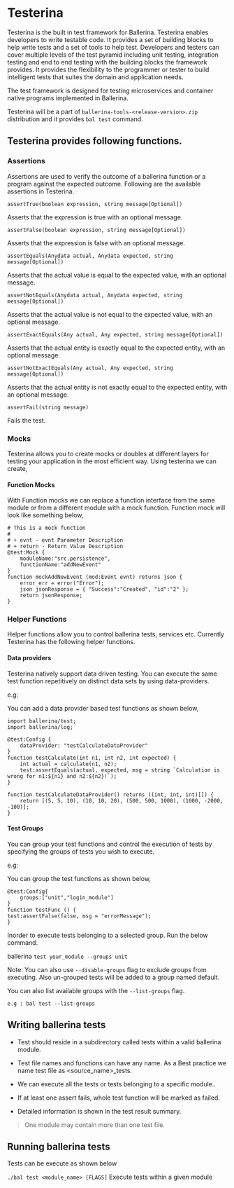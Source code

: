# Testerina

Testerina is the built in test framework for Ballerina. Testerina enables developers to write testable code. 
It provides a set of building blocks to help write tests and a set of tools to help test. 
Developers and testers can cover multiple levels of the test pyramid including unit testing, integration testing and end to end testing with the building blocks the framework provides. It provides the flexibility to the programmer or tester to build intelligent tests that suites the domain and application needs. 

The test framework is designed for testing microservices and container native programs implemented in Ballerina.

Testerina will be a part of ```ballerina-tools-<release-version>.zip``` distribution and it provides ```bal test``` command.  


## Testerina provides following functions.

### Assertions
Assertions are used to verify the outcome of a ballerina function or a program against the expected outcome. Following are the available assertions in Testerina.

````ballerina
assertTrue(boolean expression, string message[Optional]) 
````
Asserts that the expression is true with an optional message.

````ballerina
assertFalse(boolean expression, string message[Optional])
````
Asserts that the expression is false with an optional message.

````ballerina
assertEquals(Anydata actual, Anydata expected, string message[Optional])
````
Asserts that the actual value is equal to the expected value, with an optional message.

````ballerina
assertNotEquals(Anydata actual, Anydata expected, string message[Optional])
````
Asserts that the actual value is not equal to the expected value, with an optional message.

````ballerina
assertExactEquals(Any actual, Any expected, string message[Optional])
````
Asserts that the actual entity is exactly equal to the expected entity, with an optional message.

````ballerina
assertNotExactEquals(Any actual, Any expected, string message[Optional])
````
Asserts that the actual entity is not exactly equal to the expected entity, with an optional message.

````ballerina
assertFail(string message)
````
Fails the test.

### Mocks
Testerina allows you to create mocks or doubles at different layers for testing your application in the most efficient way. Using testerina we can create,

#### Function Mocks

With Function mocks we can replace a function interface from the same module or from a different module with a mock function. Function mock will look like something below,

````ballerina
# This is a mock function
#
# + evnt - evnt Parameter Description 
# + return - Return Value Description
@test:Mock {
    moduleName:"src.persistence",
    functionName:"addNewEvent"
}
function mockAddNewEvent (mod:Event evnt) returns json {
    error err = error("Error");
    json jsonResponse = { "Success":"Created", "id":"2" };
    return jsonResponse;
}
````

### Helper Functions

Helper functions allow you to control ballerina tests, services etc. Currently Testerina has the following helper functions.

#### Data providers
Testerina natively support data driven testing. You can execute the same test function repetitively on distinct data sets by using data-providers. 

e.g:

You can add a data provider based test functions as shown below,
```ballerina
import ballerina/test;
import ballerina/log;

@test:Config {
    dataProvider: "testCalculateDataProvider"
}
function testCalculate(int n1, int n2, int expected) {
    int actual = calculate(n1, n2);
    test:assertEquals(actual, expected, msg = string `Calculation is wrong for n1:${n1} and n2:${n2}!`);
}

function testCalculateDataProvider() returns ((int, int, int)[]) {
    return [(5, 5, 10), (10, 10, 20), (500, 500, 1000), (1000, -2000, -100)];
}
```

#### Test Groups
You can group your test functions and control the execution of tests by specifying the groups of tests you wish to execute.

e.g:

You can group the test functions as shown below,
````ballerina
@test:Config{
    groups:["unit","login_module"]
}
function testFunc () {
test:assertFalse(false, msg = "errorMessage");
}
````

Inorder to execute tests belonging to a selected group. Run the below command.

ballerina ``test your_module --groups unit``

Note: You can also use `--disable-groups` flag to exclude groups from executing. Also un-grouped tests will be added to a group named default.

You can also list available groups with the `--list-groups` flag.
````
e.g : bal test --list-groups
````
 
## Writing ballerina tests

- Test should reside in a subdirectory called tests within a valid ballerina module.
- Test file names and functions can have any name. As a Best practice we name test file as \<source_name>_tests.  
- We can execute all the tests or tests belonging to a specific module..

- If at least one assert fails, whole test function will be marked as failed.
- Detailed information is shown in the test result summary.  
> One module may contain more than one test file.

## Running ballerina tests

Tests can be execute as shown below

```./bal test <module_name> [FLAGS]``` Execute tests within a given module
